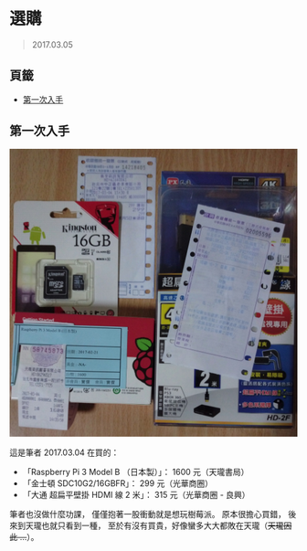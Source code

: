 選購
=======


> 2017.03.05



## 頁籤


* [第一次入手](#第一次入手)



## 第一次入手


![購買的樹莓派](/mmrepo/buy_raspberry_pi.jpg)


這是筆者 2017.03.04 在買的：

  * 「Raspberry Pi 3 Model B （日本製）」： 1600 元（天瓏書局）
  * 「金士頓 SDC10G2/16GBFR」： 299 元（光華商圈）
  * 「大通 超扁平壁掛 HDMI 線 2 米」： 315 元（光華商圈 - 良興）


筆者也沒做什麼功課， 僅僅抱著一股衝動就是想玩樹莓派。
原本很擔心買錯， 後來到天瓏也就只看到一種，
至於有沒有買貴，好像蠻多大大都敗在天瓏（~~天瓏因此 ...~~）。

